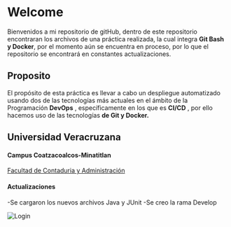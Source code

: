 # Welcome
Bienvenidos a mi repositorio de gitHub, dentro de este repositorio encontraran los archivos de una práctica realizada, la cual integra **Git Bash y Docker**, por el momento aún se encuentra en proceso, por lo que el repositorio se encontrará en constantes actualizaciones.

## Proposito
El propósito de esta práctica es llevar a cabo un despliegue automatizado usando dos de las tecnologías más actuales en el ámbito de la Programación **DevOps** , específicamente en los que es **CI/CD** , por ello hacemos uso de las tecnologías **de Git y Docker.**

## Universidad Veracruzana
#### Campus Coatzacoalcos-Minatitlan
[Facultad de Contaduria y Administración](https://www.uv.mx/coatza/admon)
#### Actualizaciones
-Se cargaron los nuevos archivos Java y JUnit
-Se creo la rama Develop


![Login](https://github.com/jvergara99/proyecto1/blob/main/Flor_con_uv_sin_fondo%20(1).png?raw=true)

